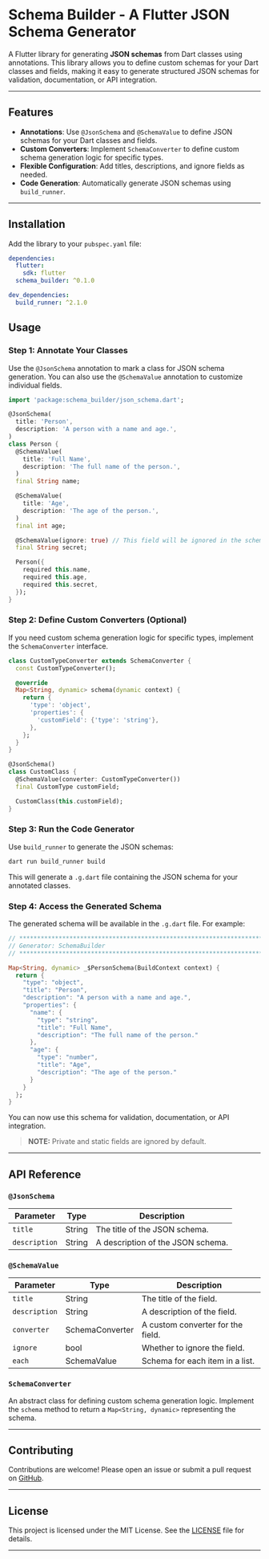# Schema Builder - A Flutter JSON Schema Generator

A Flutter library for generating **JSON schemas** from Dart classes using annotations. This library allows you to define custom schemas for your Dart classes and fields, making it easy to generate structured JSON schemas for validation, documentation, or API integration.

---

## Features

- **Annotations**: Use `@JsonSchema` and `@SchemaValue` to define JSON schemas for your Dart classes and fields.
- **Custom Converters**: Implement `SchemaConverter` to define custom schema generation logic for specific types.
- **Flexible Configuration**: Add titles, descriptions, and ignore fields as needed.
- **Code Generation**: Automatically generate JSON schemas using `build_runner`.

---

## Installation

Add the library to your `pubspec.yaml` file:

```yaml
dependencies:
  flutter:
    sdk: flutter
  schema_builder: ^0.1.0

dev_dependencies:
  build_runner: ^2.1.0
```

## Usage

### Step 1: Annotate Your Classes

Use the `@JsonSchema` annotation to mark a class for JSON schema generation. You can also use the `@SchemaValue` annotation to customize individual fields.

```dart
import 'package:schema_builder/json_schema.dart';

@JsonSchema(
  title: 'Person',
  description: 'A person with a name and age.',
)
class Person {
  @SchemaValue(
    title: 'Full Name',
    description: 'The full name of the person.',
  )
  final String name;

  @SchemaValue(
    title: 'Age',
    description: 'The age of the person.',
  )
  final int age;

  @SchemaValue(ignore: true) // This field will be ignored in the schema
  final String secret;

  Person({
    required this.name,
    required this.age,
    required this.secret,
  });
}
```

### Step 2: Define Custom Converters (Optional)

If you need custom schema generation logic for specific types, implement the `SchemaConverter` interface.

```dart
class CustomTypeConverter extends SchemaConverter {
  const CustomTypeConverter();

  @override
  Map<String, dynamic> schema(dynamic context) {
    return {
      'type': 'object',
      'properties': {
        'customField': {'type': 'string'},
      },
    };
  }
}

@JsonSchema()
class CustomClass {
  @SchemaValue(converter: CustomTypeConverter())
  final CustomType customField;

  CustomClass(this.customField);
}
```

### Step 3: Run the Code Generator

Use `build_runner` to generate the JSON schemas:

```bash
dart run build_runner build
```

This will generate a `.g.dart` file containing the JSON schema for your annotated classes.

### Step 4: Access the Generated Schema

The generated schema will be available in the `.g.dart` file. For example:

```dart
// **************************************************************************
// Generator: SchemaBuilder
// **************************************************************************

Map<String, dynamic> _$PersonSchema(BuildContext context) {
  return {
    "type": "object",
    "title": "Person",
    "description": "A person with a name and age.",
    "properties": {
      "name": {
        "type": "string",
        "title": "Full Name",
        "description": "The full name of the person."
      },
      "age": {
        "type": "number",
        "title": "Age",
        "description": "The age of the person."
      }
    }
  };
}
```

You can now use this schema for validation, documentation, or API integration.

> **NOTE:** Private and static fields are ignored by default.

---

## API Reference

### `@JsonSchema`

| Parameter     | Type   | Description                          |
|---------------|--------|--------------------------------------|
| `title`       | String | The title of the JSON schema.        |
| `description` | String | A description of the JSON schema.    |

### `@SchemaValue`

| Parameter     | Type            | Description                          |
|---------------|-----------------|--------------------------------------|
| `title`       | String          | The title of the field.              |
| `description` | String          | A description of the field.          |
| `converter`   | SchemaConverter | A custom converter for the field.    |
| `ignore`      | bool            | Whether to ignore the field.         |
| `each`        | SchemaValue     | Schema for each item in a list.      |

### `SchemaConverter`

An abstract class for defining custom schema generation logic. Implement the `schema` method to return a `Map<String, dynamic>` representing the schema.

---

## Contributing

Contributions are welcome! Please open an issue or submit a pull request on [GitHub](https://github.com/gabrielzeved/schema_builder).

---

## License

This project is licensed under the MIT License. See the [LICENSE](LICENSE) file for details.

---
